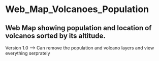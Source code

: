 # Web_Map_Volcanoes_Population

## Web Map showing population and location of volcanos sorted by its altitude.

Version 1.0 --> Can remove the population and volcano layers and view everything serprately
